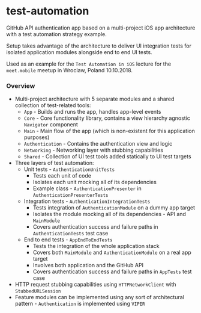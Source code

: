 # test-automation

GitHub API authentication app based on a multi-project iOS app architecture with a test automation strategy example. 

Setup takes advantage of the architecture to deliver UI integration tests for isolated application modules alongside end to end UI tests. 

Used as an example for the `Test Automation in iOS` lecture for the `meet.mobile` meetup in Wroclaw, Poland 10.10.2018.

### Overview

- Multi-project architecture with 5 separate modules and a shared collection of test-related tools: 
  - `App` - Builds and runs the app, handles app-level events
  - `Core` - Core functionality library, contains a view hierarchy agnostic `Navigator` component
  - `Main` - Main flow of the app (which is non-existent for this application purposes)
  - `Authentication` - Contains the authentication view and logic
  - `Networking` - Networking layer with stubbing capabilities
  - `Shared` - Collection of UI test tools added statically to UI test targets
- Three layers of test automation:
  - Unit tests - `AuthenticationUnitTests`
    - Tests each unit of code
    - Isolates each unit mocking all of its dependencies
    - Example class - `AuthenticationPresenter` in `AuthenticationPresenterTests`
  - Integration tests - `AuthenticationIntegrationTests`
    - Tests integration of `AuthenticationModule` on a dummy app target
    - Isolates the module mocking all of its dependencies - API and `MainModule`
    - Covers authentication success and failure paths in `AuthenticationTests` test case
  - End to end tests - `AppEndToEndTests`
    - Tests the integration of the whole application stack
    - Covers both `MainModule` and `AuthenticationModule` on a real app target
    - Involves both application and the GitHub API
    - Covers authentication success and failure paths in `AppTests` test case
- HTTP request stubbing capabilities using `HTTPNetworkClient` with `StubbedURLSession`
- Feature modules can be implemented using any sort of architectural pattern - `Authentication` is implemented using `VIPER`
